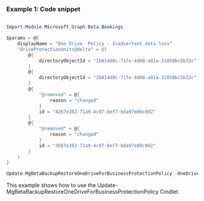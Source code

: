 ### Example 1: Code snippet

```powershell

Import-Module Microsoft.Graph.Beta.Bookings

$params = @{
	displayName = "One Drive  Policy - Inadvertent data loss"
	"driveProtectionUnits@delta" = @(
		@{
			directoryObjectId = "1b014d8c-71fe-4d00-a01a-31850bc5b32c"
		}
		@{
			directoryObjectId = "2b014d8c-71fe-4d00-a01a-31850bc5b32c"
		}
		@{
			"@removed" = @{
				reason = "changed"
			}
			id = "4267e382-71a9-4c07-bef7-bda97e09c0d2"
		}
		@{
			"@removed" = @{
				reason = "changed"
			}
			id = "3667e382-71a9-4c07-bef7-bda97e09c0d2"
		}
	)
}

Update-MgBetaBackupRestoreOneDriveForBusinessProtectionPolicy -OneDriveForBusinessProtectionPolicyId $oneDriveForBusinessProtectionPolicyId -BodyParameter $params

```
This example shows how to use the Update-MgBetaBackupRestoreOneDriveForBusinessProtectionPolicy Cmdlet.

